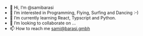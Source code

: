 - 👋 Hi, I’m @samibarasi
- 👀 I’m interested in Programming, Flying, Surfing and Dancing :-)
- 🌱 I’m currently learning React, Typscript and Python.
- 💞️ I’m looking to collaborate on ...
- 📫 How to reach me sami@barasi.gmbh

<!---
samibarasi/samibarasi is a ✨ special ✨ repository because its `README.md` (this file) appears on your GitHub profile.
You can click the Preview link to take a look at your changes.
--->
